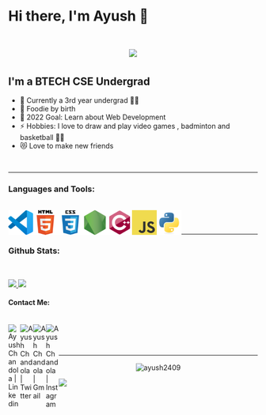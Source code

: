 # Hi there, I'm Ayush  👋 
<h1 align="center">
<img src=https://c.tenor.com/U_uNY-KPh60AAAAC/how-you-doin-friends.gif" height="200px">


## I'm a BTECH CSE Undergrad
- 🌱 Currently a 3rd year undergrad 👨‍🎓
- 🍔 Foodie by birth
- 🥅 2022 Goal: Learn about Web Development
- ⚡ Hobbies: I love to draw and play video games , badminton and basketball 🏀🏸
- 😻 Love to make new friends

<br />

---

### Languages and Tools:
<br/>                                                                                    
<img align="left" alt="Visual Studio Code" width="50px" src="https://raw.githubusercontent.com/github/explore/80688e429a7d4ef2fca1e82350fe8e3517d3494d/topics/visual-studio-code/visual-studio-code.png" />
<img align="left" alt="HTML5" width="50px" src="https://raw.githubusercontent.com/github/explore/80688e429a7d4ef2fca1e82350fe8e3517d3494d/topics/html/html.png" />
<img align="left" alt="CSS3" width="50px" src="https://raw.githubusercontent.com/github/explore/80688e429a7d4ef2fca1e82350fe8e3517d3494d/topics/css/css.png" />
<img align="left" alt="Node.js" width="50px" src="https://raw.githubusercontent.com/github/explore/80688e429a7d4ef2fca1e82350fe8e3517d3494d/topics/nodejs/nodejs.png" />
<img align="left" alt="C++" width="50px" src="https://github.com/devicons/devicon/blob/master/icons/cplusplus/cplusplus-original.svg" />
<img align="left" alt="JavaScript" width="50px" src="https://raw.githubusercontent.com/github/explore/80688e429a7d4ef2fca1e82350fe8e3517d3494d/topics/javascript/javascript.png" />
<img align="left" alt="Python" width="50px" src="https://github.com/devicons/devicon/blob/master/icons/python/python-original.svg" />
<br/>
<br />

---
                                                                                                                                  
 ### Github Stats:
 <br />
 <p>
<a href="https://github.com/ayush2409">
    <img height="180em" src="https://github-readme-stats.vercel.app/api?username=ayush2409&show_icons=true&hide_border=true" />
  <img height="180em" src="https://github-readme-stats.vercel.app/api/top-langs/?username=ayush2409&theme=vue&layout=compact" />
</a>
</p>
   
 #### Contact Me:
                                                                                                                                  
  <br>

  <a href="https://www.linkedin.com/in/ayush-chandola-290953193/">
    <img align="left" alt="Ayush Chandola | Linkedin" width="24px" src="https://github.com/TheDudeThatCode/TheDudeThatCode/blob/master/Assets/Linkedin.svg" />
  </a>
  <a href="https://twitter.com/AyushChandola7">
    <img align="left" alt="Ayush Chandola | Twitter" width="26px" src="https://github.com/TheDudeThatCode/TheDudeThatCode/blob/master/Assets/Twitter.svg" />
  </a>
 
  <a href="mailto:ayush.aj.789@gmail.com">
    <img align="left" alt="Ayush Chandola | Gmail" width="26px" src="https://github.com/TheDudeThatCode/TheDudeThatCode/blob/master/Assets/Gmail.svg" />
  </a>
                                                                                                                                                     
  <a href="https://www.instagram.com/_a_yush_/">
    <img align="left" alt="Ayush Chandola | Instagram" width="26px" src="https://github.com/TheDudeThatCode/TheDudeThatCode/blob/master/Assets/Instagram.svg" />
  </a>  

<br><br>
                                                                                                                                                    
 ---
                                                                                                                                                    

  <p align="center"><img align="center" src="https://github-readme-streak-stats.herokuapp.com/?user=ayush2409" alt="ayush2409" /></p>
  

  
  ![](https://komarev.com/ghpvc/?username=your-github-ayush2409&color=blueviolet)



